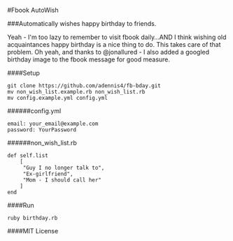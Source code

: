 #Fbook AutoWish

###Automatically wishes happy birthday to friends.

Yeah - I'm too lazy to remember to visit fbook daily…AND I think wishing old acquaintances happy birthday is a nice thing to do. This takes care of that problem.  Oh yeah, and thanks to @jonallured - I also added a googled birthday image to the fbook message for good measure.

####Setup

  	git clone https://github.com/adennis4/fb-bday.git
	mv non_wish_list.example.rb non_wish_list.rb
	mv config.example.yml config.yml
	
######config.yml
	
	email: your_email@example.com
	password: YourPassword
	
######non_wish_list.rb

	def self.list
		[
		 "Guy I no longer talk to",
		 "Ex-girlfriend",
		 "Mom - I should call her"
		]
	end
	
####Run

	ruby birthday.rb

####MIT License
